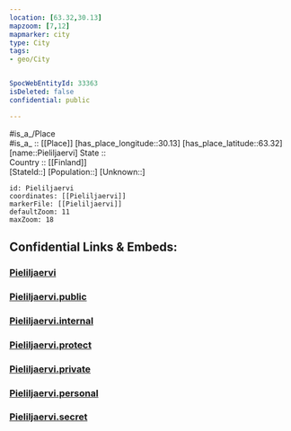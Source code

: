 ```yaml
---
location: [63.32,30.13] 
mapzoom: [7,12] 
mapmarker: city 
type: City
tags:
- geo/City


SpocWebEntityId: 33363
isDeleted: false
confidential: public

---
```

#is_a_/Place  
#is_a_ :: [[Place]] 
[has_place_longitude::30.13] 
[has_place_latitude::63.32] 
[name::Pieliljaervi] 
State ::  
Country :: [[Finland]]  
[StateId::] 
[Population::] 
[Unknown::] 


```leaflet
id: Pieliljaervi
coordinates: [[Pieliljaervi]] 
markerFile: [[Pieliljaervi]] 
defaultZoom: 11 
maxZoom: 18
```


## Confidential Links & Embeds: 

### [Pieliljaervi](/_Standards/Earth/Continent/Europe/Europe~North/Finland/Provinces~Finland/Eastern_Finland/counties~Eastern_Finland/Karelia~North/City/Pieliljaervi.md) 

### [Pieliljaervi.public](/_public/Earth/Continent/Europe/Europe~North/Finland/Provinces~Finland/Eastern_Finland/counties~Eastern_Finland/Karelia~North/City/Pieliljaervi.public.md) 

### [Pieliljaervi.internal](/_internal/Earth/Continent/Europe/Europe~North/Finland/Provinces~Finland/Eastern_Finland/counties~Eastern_Finland/Karelia~North/City/Pieliljaervi.internal.md) 

### [Pieliljaervi.protect](/_protect/Earth/Continent/Europe/Europe~North/Finland/Provinces~Finland/Eastern_Finland/counties~Eastern_Finland/Karelia~North/City/Pieliljaervi.protect.md) 

### [Pieliljaervi.private](/_private/Earth/Continent/Europe/Europe~North/Finland/Provinces~Finland/Eastern_Finland/counties~Eastern_Finland/Karelia~North/City/Pieliljaervi.private.md) 

### [Pieliljaervi.personal](/_personal/Earth/Continent/Europe/Europe~North/Finland/Provinces~Finland/Eastern_Finland/counties~Eastern_Finland/Karelia~North/City/Pieliljaervi.personal.md) 

### [Pieliljaervi.secret](/_secret/Earth/Continent/Europe/Europe~North/Finland/Provinces~Finland/Eastern_Finland/counties~Eastern_Finland/Karelia~North/City/Pieliljaervi.secret.md)

